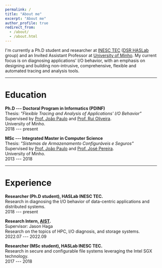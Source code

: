 ```yaml
---
permalink: /
title: "About me"
excerpt: "About me"
author_profile: true
redirect_from:
  - /about/
  - /about.html
---
```


I'm currently a Ph.D student and researcher at [INESC TEC](https://www.inesctec.pt/en) ([DSR HASLab](https://dsr-haslab.github.io/) group) and an Invited Assistant Professor at [University of Minho](https://www.uminho.pt/EN).
My current focus is on diagnosing applications' I/O behavior, with an emphasis on designing and building non-intrusive, comprehensive, flexible and automated tracing and analysis tools.


***

Education
======

**Ph.D --- Doctoral Program in Informatics (PDINF)**<br>
Thesis: *"Flexible Tracing and Analysis of Applications' I/O Behavior"*<br>
Supervised by [Prof. João Paulo](https://jtpaulo.github.io/) and [Prof. Rui Oliveira](https://www.inesctec.pt/en/people/rui-carlos-oliveira).<br>
University of Minho.<br>
2018 --- present

**MSc --- Integrated Master in Computer Science**<br>
Thesis: *"Sistemas de Armazenamento Configuráveis e Seguros"*<br>
Supervised by [Prof. João Paulo](https://jtpaulo.github.io/) and [Prof. José Pereira](https://www.inesctec.pt/en/people/jose-orlando-pereira).<br>
University of Minho.<br>
2013 --- 2018

***

Experience
======

**Researcher (Ph.D student), HASLab INESC TEC.**<br>
Research in diagnosing the I/O behavior of data-centric applications and distributed systems.<br>
2018 --- present

**Research Intern, [AIST](https://www.aist.go.jp/index_en.html).**<br>
Supervisor: Jason Haga<br>
Research on the topics of HPC, I/O diagnosis, and storage systems.<br>
2022.07 --- 2022.09<br>

**Researcher (MSc student), HASLab INESC TEC.**<br>
Research in secure and configurable file systems leveraging the Intel SGX technology.<br>
2017 --- 2018
